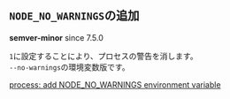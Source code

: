 ## `NODE_NO_WARNINGS`の追加

**semver-minor** since 7.5.0

`1`に設定することにより、プロセスの警告を消します。  
`--no-warnings`の環境変数版です。  

[process: add NODE_NO_WARNINGS environment variable](https://github.com/nodejs/node/pull/10842)
